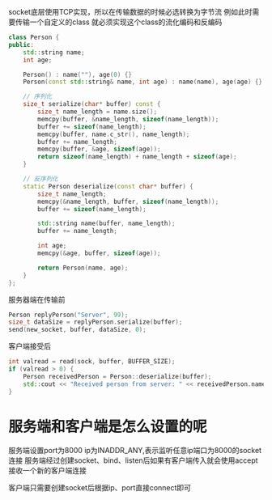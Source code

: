 socket底层使用TCP实现，所以在传输数据的时候必选转换为字节流
例如此时需要传输一个自定义的class 就必须实现这个class的流化编码和反编码
```c++
class Person {
public:
    std::string name;
    int age;

    Person() : name(""), age(0) {}
    Person(const std::string& name, int age) : name(name), age(age) {}

    // 序列化
    size_t serialize(char* buffer) const {
        size_t name_length = name.size();
        memcpy(buffer, &name_length, sizeof(name_length));
        buffer += sizeof(name_length);
        memcpy(buffer, name.c_str(), name_length);
        buffer += name_length;
        memcpy(buffer, &age, sizeof(age));
        return sizeof(name_length) + name_length + sizeof(age);
    }

    // 反序列化
    static Person deserialize(const char* buffer) {
        size_t name_length;
        memcpy(&name_length, buffer, sizeof(name_length));
        buffer += sizeof(name_length);

        std::string name(buffer, name_length);
        buffer += name_length;

        int age;
        memcpy(&age, buffer, sizeof(age));

        return Person(name, age);
    }
};
```

服务器端在传输前
```c++
Person replyPerson("Server", 99);
size_t dataSize = replyPerson.serialize(buffer);
send(new_socket, buffer, dataSize, 0);
```
客户端接受后
```c++
int valread = read(sock, buffer, BUFFER_SIZE);
if (valread > 0) {
    Person receivedPerson = Person::deserialize(buffer);
    std::cout << "Received person from server: " << receivedPerson.name << ", " << receivedPerson.age << std::endl;
}
```


# 服务端和客户端是怎么设置的呢
服务端设置port为8000 ip为INADDR_ANY,表示监听任意ip端口为8000的socket连接
服务端经过创建socket、bind、listen后如果有客户端传入就会使用accept接收一个新的客户端连接 

客户端只需要创建socket后根据ip、port直接connect即可